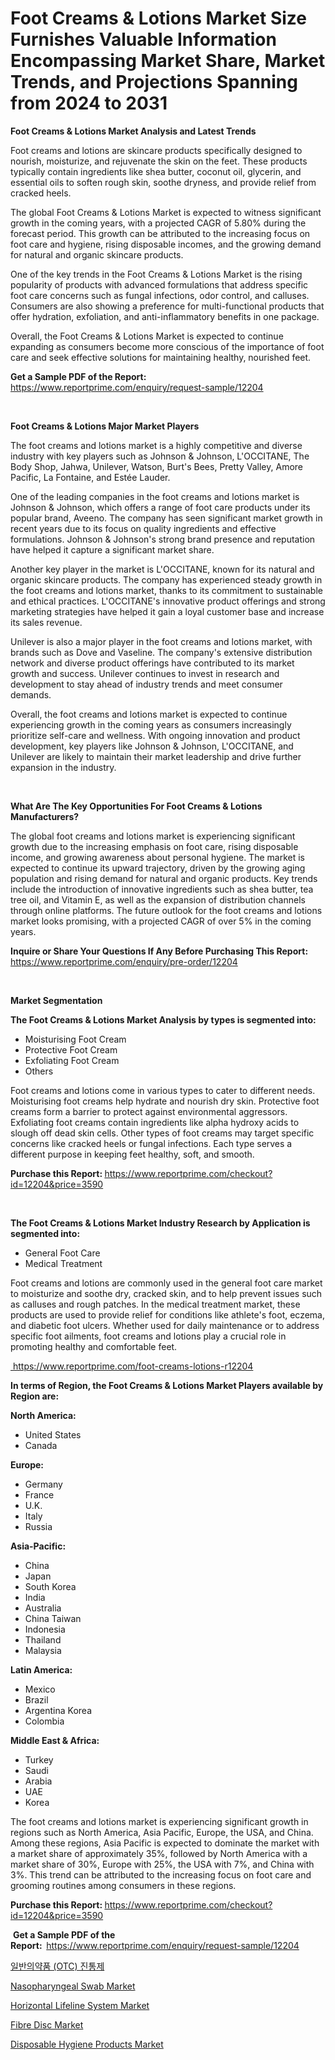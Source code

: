 <p><h1>Foot Creams & Lotions Market Size Furnishes Valuable Information Encompassing Market Share, Market Trends, and Projections Spanning from 2024 to 2031</h1></p><p><strong>Foot Creams & Lotions Market Analysis and Latest Trends</strong></p>
<p><p>Foot creams and lotions are skincare products specifically designed to nourish, moisturize, and rejuvenate the skin on the feet. These products typically contain ingredients like shea butter, coconut oil, glycerin, and essential oils to soften rough skin, soothe dryness, and provide relief from cracked heels.</p><p>The global Foot Creams & Lotions Market is expected to witness significant growth in the coming years, with a projected CAGR of 5.80% during the forecast period. This growth can be attributed to the increasing focus on foot care and hygiene, rising disposable incomes, and the growing demand for natural and organic skincare products.</p><p>One of the key trends in the Foot Creams & Lotions Market is the rising popularity of products with advanced formulations that address specific foot care concerns such as fungal infections, odor control, and calluses. Consumers are also showing a preference for multi-functional products that offer hydration, exfoliation, and anti-inflammatory benefits in one package.</p><p>Overall, the Foot Creams & Lotions Market is expected to continue expanding as consumers become more conscious of the importance of foot care and seek effective solutions for maintaining healthy, nourished feet.</p></p>
<p><strong>Get a Sample PDF of the Report:&nbsp;</strong> <a href="https://www.reportprime.com/enquiry/request-sample/12204">https://www.reportprime.com/enquiry/request-sample/12204</a></p>
<p>&nbsp;</p>
<p><strong>Foot Creams & Lotions Major Market Players</strong></p>
<p><p>The foot creams and lotions market is a highly competitive and diverse industry with key players such as Johnson & Johnson, L'OCCITANE, The Body Shop, Jahwa, Unilever, Watson, Burt's Bees, Pretty Valley, Amore Pacific, La Fontaine, and Estée Lauder. </p><p>One of the leading companies in the foot creams and lotions market is Johnson & Johnson, which offers a range of foot care products under its popular brand, Aveeno. The company has seen significant market growth in recent years due to its focus on quality ingredients and effective formulations. Johnson & Johnson's strong brand presence and reputation have helped it capture a significant market share.</p><p>Another key player in the market is L'OCCITANE, known for its natural and organic skincare products. The company has experienced steady growth in the foot creams and lotions market, thanks to its commitment to sustainable and ethical practices. L'OCCITANE's innovative product offerings and strong marketing strategies have helped it gain a loyal customer base and increase its sales revenue.</p><p>Unilever is also a major player in the foot creams and lotions market, with brands such as Dove and Vaseline. The company's extensive distribution network and diverse product offerings have contributed to its market growth and success. Unilever continues to invest in research and development to stay ahead of industry trends and meet consumer demands.</p><p>Overall, the foot creams and lotions market is expected to continue experiencing growth in the coming years as consumers increasingly prioritize self-care and wellness. With ongoing innovation and product development, key players like Johnson & Johnson, L'OCCITANE, and Unilever are likely to maintain their market leadership and drive further expansion in the industry.</p></p>
<p>&nbsp;</p>
<p><strong>What Are The Key Opportunities For Foot Creams & Lotions Manufacturers?</strong></p>
<p><p>The global foot creams and lotions market is experiencing significant growth due to the increasing emphasis on foot care, rising disposable income, and growing awareness about personal hygiene. The market is expected to continue its upward trajectory, driven by the growing aging population and rising demand for natural and organic products. Key trends include the introduction of innovative ingredients such as shea butter, tea tree oil, and Vitamin E, as well as the expansion of distribution channels through online platforms. The future outlook for the foot creams and lotions market looks promising, with a projected CAGR of over 5% in the coming years.</p></p>
<p><strong>Inquire or Share Your Questions If Any Before Purchasing This Report:</strong> <a href="https://www.reportprime.com/enquiry/pre-order/12204">https://www.reportprime.com/enquiry/pre-order/12204</a></p>
<p>&nbsp;</p>
<p><strong>Market Segmentation</strong></p>
<p><strong>The Foot Creams & Lotions Market Analysis by types is segmented into:</strong></p>
<p><ul><li>Moisturising Foot Cream</li><li>Protective Foot Cream</li><li>Exfoliating Foot Cream</li><li>Others</li></ul></p>
<p><p>Foot creams and lotions come in various types to cater to different needs. Moisturising foot creams help hydrate and nourish dry skin. Protective foot creams form a barrier to protect against environmental aggressors. Exfoliating foot creams contain ingredients like alpha hydroxy acids to slough off dead skin cells. Other types of foot creams may target specific concerns like cracked heels or fungal infections. Each type serves a different purpose in keeping feet healthy, soft, and smooth.</p></p>
<p><strong>Purchase this Report:&nbsp;</strong><a href="https://www.reportprime.com/checkout?id=12204&price=3590">https://www.reportprime.com/checkout?id=12204&price=3590</a></p>
<p>&nbsp;</p>
<p><strong>The Foot Creams & Lotions Market Industry Research by Application is segmented into:</strong></p>
<p><ul><li>General Foot Care</li><li>Medical Treatment</li></ul></p>
<p><p>Foot creams and lotions are commonly used in the general foot care market to moisturize and soothe dry, cracked skin, and to help prevent issues such as calluses and rough patches. In the medical treatment market, these products are used to provide relief for conditions like athlete's foot, eczema, and diabetic foot ulcers. Whether used for daily maintenance or to address specific foot ailments, foot creams and lotions play a crucial role in promoting healthy and comfortable feet.</p></p>
<p><a href="https://www.reportprime.com/foot-creams-lotions-r12204">&nbsp;https://www.reportprime.com/foot-creams-lotions-r12204</a></p>
<p><strong>In terms of Region, the Foot Creams & Lotions Market Players available by Region are:</strong></p>
<p>
    <p> <strong> North America: </strong>
        <ul>
            <li>United States</li>
            <li>Canada</li>
        </ul>
        </p> 
    <p> <strong> Europe: </strong>
        <ul>
            <li>Germany</li>
            <li>France</li>
            <li>U.K.</li>
            <li>Italy</li>
            <li>Russia</li>
        </ul>
        </p> 
    <p> <strong> Asia-Pacific: </strong>
        <ul>
            <li>China</li>
            <li>Japan</li>
            <li>South Korea</li>
            <li>India</li>
            <li>Australia</li>
            <li>China Taiwan</li>
            <li>Indonesia</li>
            <li>Thailand</li>
            <li>Malaysia</li>
        </ul>
        </p> 
    <p> <strong> Latin America: </strong>
        <ul>
            <li>Mexico</li>
            <li>Brazil</li>
            <li>Argentina Korea</li>
            <li>Colombia</li>
        </ul>
        </p> 
    <p> <strong> Middle East & Africa: </strong>
        <ul>
            <li>Turkey</li>
            <li>Saudi</li>
            <li>Arabia</li>
            <li>UAE</li>
            <li>Korea</li>
        </ul>
    </p>
    </p>
<p><p>The foot creams and lotions market is experiencing significant growth in regions such as North America, Asia Pacific, Europe, the USA, and China. Among these regions, Asia Pacific is expected to dominate the market with a market share of approximately 35%, followed by North America with a market share of 30%, Europe with 25%, the USA with 7%, and China with 3%. This trend can be attributed to the increasing focus on foot care and grooming routines among consumers in these regions.</p></p>
<p><strong>Purchase this Report: </strong><a href="https://www.reportprime.com/checkout?id=12204&price=3590">https://www.reportprime.com/checkout?id=12204&price=3590</a></p>
<p>&nbsp;<strong>Get a Sample PDF of the Report:&nbsp;&nbsp;</strong><a href="https://www.reportprime.com/enquiry/request-sample/12204">https://www.reportprime.com/enquiry/request-sample/12204</a></p>
<p><strong></strong></p>
<p><p><a href="https://github.com/nhaiquang84/Market-Research-Report-List-2/blob/main/7089137101720.md">일반의약품 (OTC) 진통제</a></p><p><a href="https://medium.com/@gyuj5h/global-nasopharyngeal-swab-market-exploring-market-share-market-trends-and-future-growth-2375cbd53d44">Nasopharyngeal Swab Market</a></p><p><a href="https://github.com/AndreanneHane2023/Market-Research-Report-List-2/blob/main/horizontal-lifeline-system-market.md">Horizontal Lifeline System Market</a></p><p><a href="https://github.com/flwellarose/Market-Research-Report-List-2/blob/main/fibre-disc-market.md">Fibre Disc Market</a></p><p><a href="https://github.com/RyleeBauch2023/Market-Research-Report-List-2/blob/main/disposable-hygiene-products-market.md">Disposable Hygiene Products Market</a></p></p>